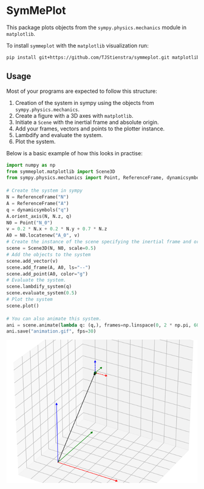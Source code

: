 # SymMePlot
This package plots objects from the `sympy.physics.mechanics` module in `matplotlib`.

To install `symmeplot` with the `matplotlib` visualization run:

```bash
pip install git+https://github.com/TJStienstra/symmeplot.git matplotlib
```

## Usage
Most of your programs are expected to follow this structure:
1. Creation of the system in sympy using the objects from `sympy.physics.mechanics`.
2. Create a figure with a 3D axes with `matplotlib`.
3. Initiate a `Scene` with the inertial frame and absolute origin.
4. Add your frames, vectors and points to the plotter instance.
5. Lambdify and evaluate the system.
6. Plot the system.

Below is a basic example of how this looks in practise:
```python
import numpy as np
from symmeplot.matplotlib import Scene3D
from sympy.physics.mechanics import Point, ReferenceFrame, dynamicsymbols

# Create the system in sympy
N = ReferenceFrame("N")
A = ReferenceFrame("A")
q = dynamicsymbols("q")
A.orient_axis(N, N.z, q)
N0 = Point("N_0")
v = 0.2 * N.x + 0.2 * N.y + 0.7 * N.z
A0 = N0.locatenew("A_0", v)
# Create the instance of the scene specifying the inertial frame and origin
scene = Scene3D(N, N0, scale=0.5)
# Add the objects to the system
scene.add_vector(v)
scene.add_frame(A, A0, ls="--")
scene.add_point(A0, color="g")
# Evaluate the system.
scene.lambdify_system(q)
scene.evaluate_system(0.5)
# Plot the system
scene.plot()

# You can also animate this system.
ani = scene.animate(lambda q: (q,), frames=np.linspace(0, 2 * np.pi, 60))
ani.save("animation.gif", fps=30)
```

![](docs/animation.gif)
